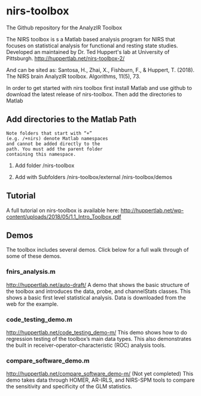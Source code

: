 # nirs-toolbox
The Github repository for the AnalyzIR Toolbox

The NIRS toolbox is s a Matlab based analysis program for NIRS that focuses on statistical analysis for functional and resting state studies. Developed an maintained by Dr. Ted Huppert's lab at University of Pittsburgh.
http://huppertlab.net/nirs-toolbox-2/

And can be sited as: Santosa, H., Zhai, X., Fishburn, F., & Huppert, T. (2018). The NIRS brain AnalyzIR toolbox. Algorithms, 11(5), 73.



In order to get started with nirs toolbox first install Matlab and use github to download the latest release of nirs-toolbox. Then add the directories to Matlab

## Add directories to the Matlab Path
    Note folders that start with “+”
    (e.g. /+nirs) denote Matlab namespaces
    and cannot be added directly to the
    path. You must add the parent folder
    containing this namespace.

1) Add folder
<root>/nirs-toolbox

2) Add with Subfolders
<root>/nirs-toolbox/external
<root>/nirs-toolbox/demos

## Tutorial
A full tutorial on nirs-toolbox is available here:
http://huppertlab.net/wp-content/uploads/2018/05/1.1_Intro_Toolbox.pdf

## Demos
The toolbox includes several demos. Click below for a full walk through of some of these demos.

### fnirs_analysis.m
http://huppertlab.net/auto-draft/
 A demo that shows the basic structure of the toolbox and introduces the data, probe, and channelStats classes. This shows a basic first level statistical analysis. Data is downloaded from the web for the example.

### code_testing_demo.m
http://huppertlab.net/code_testing_demo-m/
This demo shows how to do regression testing of the toolbox’s main data types. This also demonstrates the built in receiver-operator-characteristic (ROC) analysis tools.

### compare_software_demo.m
http://huppertlab.net/compare_software_demo-m/ (Not yet completed)
This demo takes data through HOMER, AR-IRLS, and NIRS-SPM tools to compare the sensitivity and specificity of the GLM statistics.
